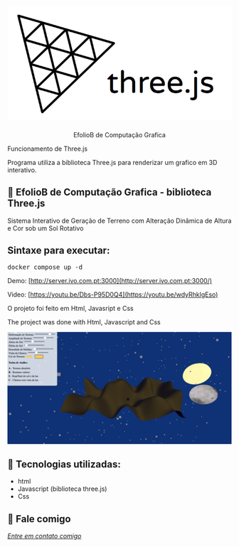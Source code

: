 <h1 align="center">
    <img width="600" src="three.png" />
</h1>


<p align="center">
EfolioB de Computação Grafica

Funcionamento de Three.js
    
 Programa utiliza a biblioteca Three.js para renderizar um grafico em 3D interativo.
</p>

📌 EfolioB de Computação Grafica - biblioteca Three.js
------------------
 Sistema Interativo de Geração de Terreno com Alteração Dinâmica de Altura e Cor sob um Sol Rotativo 
 
## Sintaxe para executar:

<pre>docker compose up -d </pre>

Demo: [http://server.ivo.com.pt:3000](http://server.ivo.com.pt:3000/)

Video: [https://youtu.be/Dbs-P95D0Q4](https://youtu.be/wdyRhklgEso)

O projeto foi feito em Html, Javasript e Css


The project was done with Html, Javascript and Css


<img src="print.png" alt="page-home">


🔧 Tecnologias utilizadas:
------------------

- html
- Javascript (biblioteca three.js)
- Css

💬 Fale comigo
------------------
[*Entre em contato comigo*](https://www.linkedin.com/in/ivo-baptista-3712144/)

